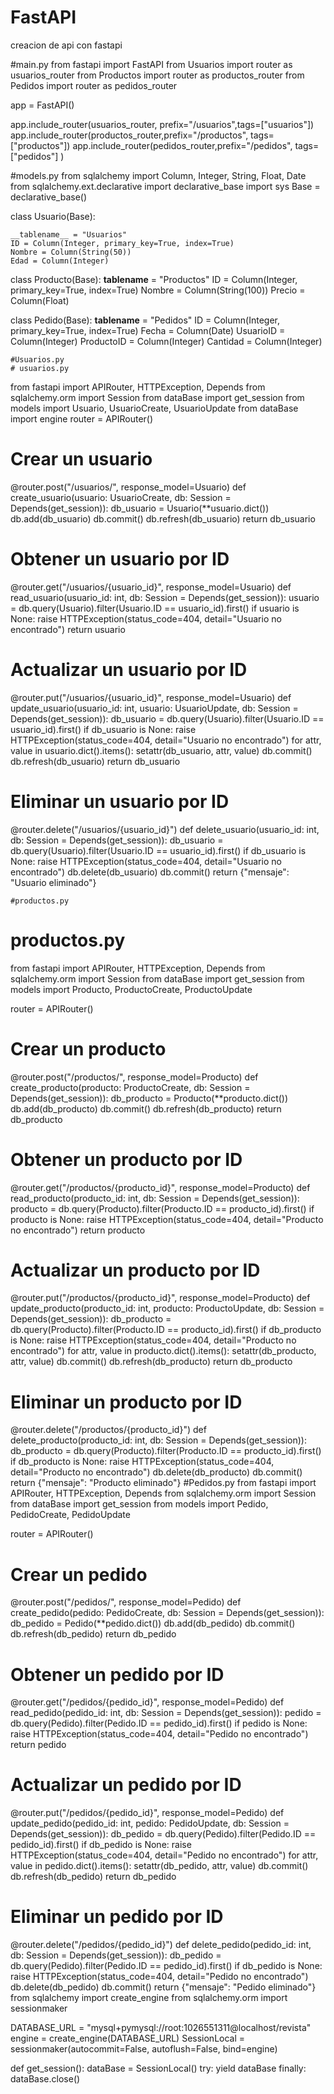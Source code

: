 # FastAPI
creacion de api con fastapi

#main.py
from fastapi import FastAPI
from Usuarios import router as usuarios_router
from Productos import router as productos_router
from Pedidos import router as pedidos_router

app = FastAPI()

app.include_router(usuarios_router, prefix="/usuarios",tags=["usuarios"])
app.include_router(productos_router,prefix="/productos", tags=["productos"])
app.include_router(pedidos_router,prefix="/pedidos", tags=["pedidos"] )

#models.py
from sqlalchemy import Column, Integer, String, Float, Date
from sqlalchemy.ext.declarative import declarative_base
import sys
Base = declarative_base()

class Usuario(Base):
  
    __tablename__ = "Usuarios"
    ID = Column(Integer, primary_key=True, index=True)
    Nombre = Column(String(50))
    Edad = Column(Integer)

class Producto(Base):
    __tablename__ = "Productos"
    ID = Column(Integer, primary_key=True, index=True)
    Nombre = Column(String(100))
    Precio = Column(Float)

class Pedido(Base):
    __tablename__ = "Pedidos"
    ID = Column(Integer, primary_key=True, index=True)
    Fecha = Column(Date)
    UsuarioID = Column(Integer)
    ProductoID = Column(Integer)
    Cantidad = Column(Integer)

    #Usuarios.py
    # usuarios.py
from fastapi import APIRouter, HTTPException, Depends
from sqlalchemy.orm import Session
from dataBase import get_session
from models import Usuario, UsuarioCreate, UsuarioUpdate
from dataBase import engine
router = APIRouter()

# Crear un usuario
@router.post("/usuarios/", response_model=Usuario)
def create_usuario(usuario: UsuarioCreate, db: Session = Depends(get_session)):
    db_usuario = Usuario(**usuario.dict())
    db.add(db_usuario)
    db.commit()
    db.refresh(db_usuario)
    return db_usuario

# Obtener un usuario por ID
@router.get("/usuarios/{usuario_id}", response_model=Usuario)
def read_usuario(usuario_id: int, db: Session = Depends(get_session)):
    usuario = db.query(Usuario).filter(Usuario.ID == usuario_id).first()
    if usuario is None:
        raise HTTPException(status_code=404, detail="Usuario no encontrado")
    return usuario

# Actualizar un usuario por ID
@router.put("/usuarios/{usuario_id}", response_model=Usuario)
def update_usuario(usuario_id: int, usuario: UsuarioUpdate, db: Session = Depends(get_session)):
    db_usuario = db.query(Usuario).filter(Usuario.ID == usuario_id).first()
    if db_usuario is None:
        raise HTTPException(status_code=404, detail="Usuario no encontrado")
    for attr, value in usuario.dict().items():
        setattr(db_usuario, attr, value)
    db.commit()
    db.refresh(db_usuario)
    return db_usuario

# Eliminar un usuario por ID
@router.delete("/usuarios/{usuario_id}")
def delete_usuario(usuario_id: int, db: Session = Depends(get_session)):
    db_usuario = db.query(Usuario).filter(Usuario.ID == usuario_id).first()
    if db_usuario is None:
        raise HTTPException(status_code=404, detail="Usuario no encontrado")
    db.delete(db_usuario)
    db.commit()
    return {"mensaje": "Usuario eliminado"}

    #productos.py 
# productos.py
from fastapi import APIRouter, HTTPException, Depends
from sqlalchemy.orm import Session
from dataBase import get_session
from models import Producto, ProductoCreate, ProductoUpdate

router = APIRouter()

# Crear un producto
@router.post("/productos/", response_model=Producto)
def create_producto(producto: ProductoCreate, db: Session = Depends(get_session)):
    db_producto = Producto(**producto.dict())
    db.add(db_producto)
    db.commit()
    db.refresh(db_producto)
    return db_producto

# Obtener un producto por ID
@router.get("/productos/{producto_id}", response_model=Producto)
def read_producto(producto_id: int, db: Session = Depends(get_session)):
    producto = db.query(Producto).filter(Producto.ID == producto_id).first()
    if producto is None:
        raise HTTPException(status_code=404, detail="Producto no encontrado")
    return producto

# Actualizar un producto por ID
@router.put("/productos/{producto_id}", response_model=Producto)
def update_producto(producto_id: int, producto: ProductoUpdate, db: Session = Depends(get_session)):
    db_producto = db.query(Producto).filter(Producto.ID == producto_id).first()
    if db_producto is None:
        raise HTTPException(status_code=404, detail="Producto no encontrado")
    for attr, value in producto.dict().items():
        setattr(db_producto, attr, value)
    db.commit()
    db.refresh(db_producto)
    return db_producto

# Eliminar un producto por ID
@router.delete("/productos/{producto_id}")
def delete_producto(producto_id: int, db: Session = Depends(get_session)):
    db_producto = db.query(Producto).filter(Producto.ID == producto_id).first()
    if db_producto is None:
        raise HTTPException(status_code=404, detail="Producto no encontrado")
    db.delete(db_producto)
    db.commit()
    return {"mensaje": "Producto eliminado"}
#Pedidos.py
from fastapi import APIRouter, HTTPException, Depends
from sqlalchemy.orm import Session
from dataBase import get_session
from models import Pedido, PedidoCreate, PedidoUpdate

router = APIRouter()

# Crear un pedido
@router.post("/pedidos/", response_model=Pedido)
def create_pedido(pedido: PedidoCreate, db: Session = Depends(get_session)):
    db_pedido = Pedido(**pedido.dict())
    db.add(db_pedido)
    db.commit()
    db.refresh(db_pedido)
    return db_pedido

# Obtener un pedido por ID
@router.get("/pedidos/{pedido_id}", response_model=Pedido)
def read_pedido(pedido_id: int, db: Session = Depends(get_session)):
    pedido = db.query(Pedido).filter(Pedido.ID == pedido_id).first()
    if pedido is None:
        raise HTTPException(status_code=404, detail="Pedido no encontrado")
    return pedido

# Actualizar un pedido por ID
@router.put("/pedidos/{pedido_id}", response_model=Pedido)
def update_pedido(pedido_id: int, pedido: PedidoUpdate, db: Session = Depends(get_session)):
    db_pedido = db.query(Pedido).filter(Pedido.ID == pedido_id).first()
    if db_pedido is None:
        raise HTTPException(status_code=404, detail="Pedido no encontrado")
    for attr, value in pedido.dict().items():
        setattr(db_pedido, attr, value)
    db.commit()
    db.refresh(db_pedido)
    return db_pedido

# Eliminar un pedido por ID
@router.delete("/pedidos/{pedido_id}")
def delete_pedido(pedido_id: int, db: Session = Depends(get_session)):
    db_pedido = db.query(Pedido).filter(Pedido.ID == pedido_id).first()
    if db_pedido is None:
        raise HTTPException(status_code=404, detail="Pedido no encontrado")
    db.delete(db_pedido)
    db.commit()
    return {"mensaje": "Pedido eliminado"}
from sqlalchemy import create_engine
from sqlalchemy.orm import sessionmaker

DATABASE_URL = "mysql+pymysql://root:1026551311@localhost/revista"
engine = create_engine(DATABASE_URL)
SessionLocal = sessionmaker(autocommit=False, autoflush=False, bind=engine)

def get_session():
    dataBase = SessionLocal()
    try:
        yield dataBase
    finally:
        dataBase.close()
